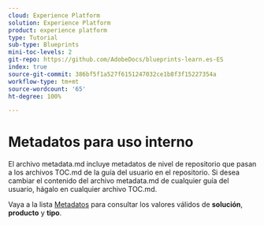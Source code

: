 ```yaml
---
cloud: Experience Platform
solution: Experience Platform
product: experience platform
type: Tutorial
sub-type: Blueprints
mini-toc-levels: 2
git-repo: https://github.com/AdobeDocs/blueprints-learn.es-ES
index: true
source-git-commit: 386bf5f1a527f6151247032ce1b8f3f15227354a
workflow-type: tm+mt
source-wordcount: '65'
ht-degree: 100%

---
```



# Metadatos para uso interno

El archivo metadata.md incluye metadatos de nivel de repositorio que pasan a los archivos TOC.md de la guía del usuario en el repositorio. Si desea cambiar el contenido del archivo metadata.md de cualquier guía del usuario, hágalo en cualquier archivo TOC.md.

Vaya a la lista [Metadatos](https://experienceleague.adobe.com/docs/authoring-guide-exl/using/editing/user-guide-setup/metadata.html?lang=es) para consultar los valores válidos de **solución**, **producto** y **tipo**.
